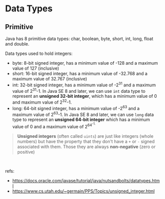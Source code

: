 # Data Types

## Primitive

Java has 8 primitive data types: char, boolean, byte, short, int, long, float and double.

Data types used to hold integers:

- byte: 8-bit signed integer, has a minimum value of -128 and a maximum value of 127 (inclusive)
- short: 16-bit signed integer, has a minimum value of -32.768 and a maximum value of 32.767 (inclusive)
- int: 32-bit signed integer, has a minimum value of -2<sup>31</sup> and a maximum value of 2<sup>31</sup>-1. In Java SE 8 and later, we can use `int` data type to represent an **unsigned 32-bit integer**, which has a minimum value of 0 and maximum value of 2<sup>32</sup>-1.
- long: 64-bit signed integer, has a minimum value of -2<sup>63</sup> and a maximum value of 2<sup>63</sup>-1. In Java SE 8 and later, we can use `long` data type to represent an **unsigned 64-bit integer** which has a minimum value of 0 and a maximum value of 2<sup>64<sup>-1.

> **Unsigned integers** (often called `uints`) are just like integers (whole numbers) but have the property that they don't have a `+` or `-` signed associated with them. Those they are always **non-negative** (zero or positive)

<br/>

refs:

- https://docs.oracle.com/javase/tutorial/java/nutsandbolts/datatypes.html
- https://www.cs.utah.edu/~germain/PPS/Topics/unsigned_integer.html
